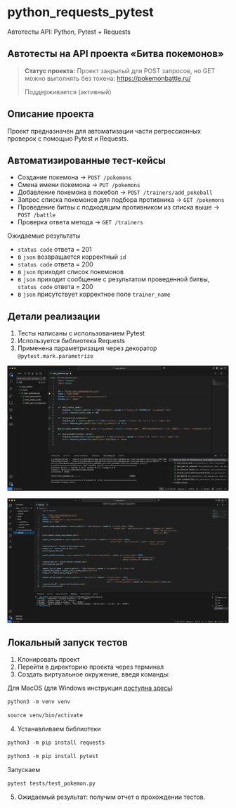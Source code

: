 # python_requests_pytest
Автотесты API: Python, Pytest + Requests
<h2>Автотесты на API проекта «Битва покемонов»</h2>

> **Статус проекта:**
> Проект закрытый для POST запросов, но GET можно выполнять без токена: https://pokemonbattle.ru/
> 
> Поддерживается (активный) 

## Описание проекта
Проект предназначен для автоматизации части регрессионных проверок с помощью Pytest и Requests.

## Автоматизированные тест-кейсы
* Создание покемона → `POST /pokemons`
* Смена имени покемона → `PUT /pokemons`
* Добавление покемона в покебол → `POST /trainers/add_pokeball`
* Запрос списка покемонов для подбора противника → `GET /pokemons`
* Проведение битвы с подходящим противником из списка выше → `POST /battle`
* Проверка ответа метода → `GET /trainers`

Ожидаемые результаты 
* `status code` ответа = 201
* в `json` возвращается корректный `id`
* `status code` ответа = 200
* в `json` приходит список покемонов
* в `json` приходит сообщение с результатом проведенной битвы, `status code` ответа = 200
* в `json` присутствует корректное поле `trainer_name`

## Детали реализации

1. Тесты написаны с использованием Pytest
2. Используется библиотека Requests
3. Применена параметризация через декоратор `@pytest.mark.parametrize`

![image](https://raw.githubusercontent.com/lonmakson/python_requests_pytest/refs/heads/main/static/pytest_request.png)

![image](https://raw.githubusercontent.com/lonmakson/python_requests_pytest/refs/heads/main/static/requests.png)

## Локальный запуск тестов
1. Клонировать проект
2. Перейти в директорию проекта через терминал
3. Создать виртуальное окружение, введя команды:
   
Для MacOS (для Windows инструкция [доступна здесь](https://realpython.com/python-virtual-environments-a-primer/#create-it))

``` markdown
python3 -m venv venv
```

``` markdown
source venv/bin/activate
```

4. Устанавливаем библиотеки

``` markdown
python3 -m pip install requests
```

``` markdown
python3 -m pip install pytest
```

Запускаем
``` markdown
pytest tests/test_pokemon.py
```

5. Ожидаемый результат: получим отчет о прохождении тестов.
